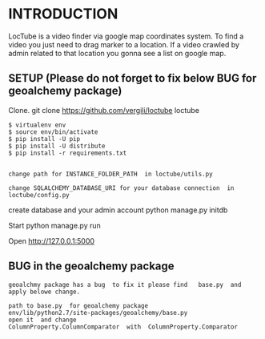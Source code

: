 # INTRODUCTION

LocTube is a video finder via google map  coordinates system. 
To find a video you just need to drag marker to a location. If a video crawled by admin related to that location
you gonna see a list on google map. 



## SETUP  (Please do not forget to fix below BUG for geoalchemy package)

Clone.
    git clone https://github.com/vergili/loctube loctube
    
    $ virtualenv env 
    $ source env/bin/activate 
    $ pip install -U pip 
    $ pip install -U distribute 
    $ pip install -r requirements.txt
    
    
    change path for INSTANCE_FOLDER_PATH  in loctube/utils.py  
    
    change SQLALCHEMY_DATABASE_URI for your database connection  in loctube/config.py
  
create database and your admin account
    python manage.py initdb
 
Start 
    python manage.py run

Open
    http://127.0.0.1:5000  
   
## BUG in the geoalchemy package
    geoalchmy package has a bug  to fix it please find   base.py  and apply belowe change. 

    path to base.py  for geoalchemy package
    env/lib/python2.7/site-packages/geoalchemy/base.py
    open it  and change  
    ColumnProperty.ColumnComparator  with  ColumnProperty.Comparator 
    
